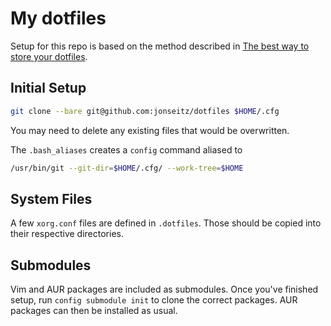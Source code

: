 # My dotfiles

Setup for this repo is based on the method described in [The best way to store your dotfiles][1].

## Initial Setup

```sh
git clone --bare git@github.com:jonseitz/dotfiles $HOME/.cfg
```

You may need to delete any existing files that would be overwritten.

The `.bash_aliases` creates a `config` command aliased to 

```sh
/usr/bin/git --git-dir=$HOME/.cfg/ --work-tree=$HOME
```

## System Files

A few `xorg.conf` files are defined in `.dotfiles`. Those should be copied into their respective directories.

## Submodules

Vim and AUR packages are included as submodules. Once you've finished setup, run `config submodule init` to clone the correct packages. AUR packages can then be installed as usual.


[1]: https://developer.atlassian.com/blog/2016/02/best-way-to-store-dotfiles-git-bare-repo/

